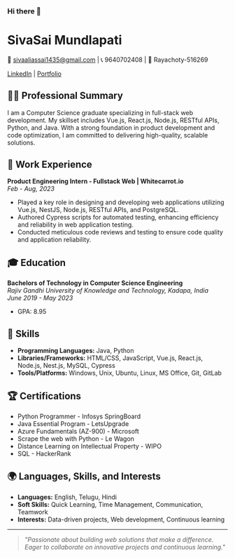### Hi there 👋

# SivaSai Mundlapati

📧 sivaaliassai1435@gmail.com | 📞 9640702408 | 📍 Rayachoty-516269

[LinkedIn](https://www.linkedin.com/in/sivasai-mundlapati-727b77158) | [Portfolio](https://mundlapatisivasai.netlify.app/)

## 👨‍💻 Professional Summary
I am a Computer Science graduate specializing in full-stack web development. My skillset includes Vue.js, React.js, Node.js, RESTful APIs, Python, and Java. With a strong foundation in product development and code optimization, I am committed to delivering high-quality, scalable solutions.

## 🌟 Work Experience
**Product Engineering Intern - Fullstack Web | Whitecarrot.io**  
_Feb - Aug, 2023_
- Played a key role in designing and developing web applications utilizing Vue.js, NestJS, Node.js, RESTful APIs, and PostgreSQL.
- Authored Cypress scripts for automated testing, enhancing efficiency and reliability in web application testing.
- Conducted meticulous code reviews and testing to ensure code quality and application reliability.

## 🎓 Education
**Bachelors of Technology in Computer Science Engineering**  
_Rajiv Gandhi University of Knowledge and Technology, Kadapa, India_  
_June 2019 - May 2023_
- GPA: 8.95

## 💼 Skills
- **Programming Languages:** Java, Python
- **Libraries/Frameworks:** HTML/CSS, JavaScript, Vue.js, React.js, Node.js, Nest.js, MySQL, Cypress
- **Tools/Platforms:** Windows, Unix, Ubuntu, Linux, MS Office, Git, GitLab

## 🏆 Certifications
- Python Programmer - Infosys SpringBoard
- Java Essential Program - LetsUpgrade
- Azure Fundamentals (AZ-900) - Microsoft
- Scrape the web with Python - Le Wagon
- Distance Learning on Intellectual Property - WIPO
- SQL - HackerRank

## 🌍 Languages, Skills, and Interests
- **Languages:** English, Telugu, Hindi
- **Soft Skills:** Quick Learning, Time Management, Communication, Teamwork
- **Interests:** Data-driven projects, Web development, Continuous learning

---
> _"Passionate about building web solutions that make a difference. Eager to collaborate on innovative projects and continuous learning."_
